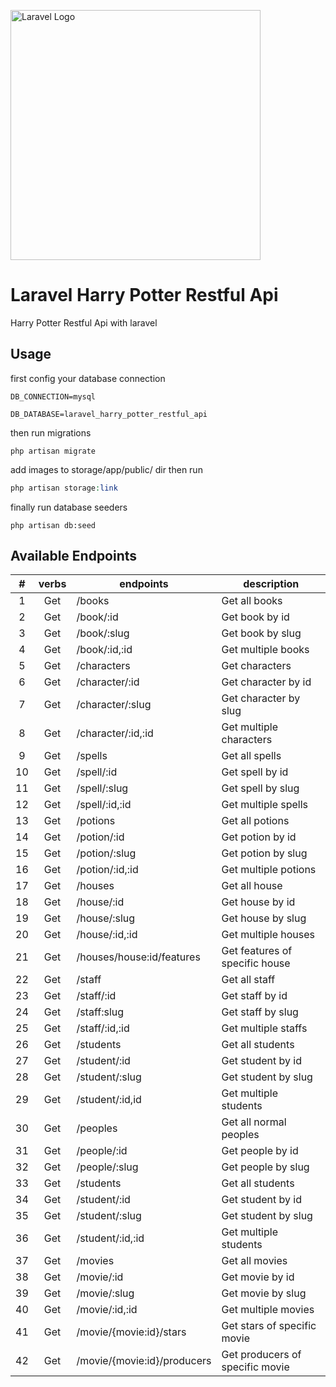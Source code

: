 <p><a href="https://laravel.com" target="_blank"><img src="https://raw.githubusercontent.com/laravel/art/master/logo-lockup/5%20SVG/2%20CMYK/1%20Full%20Color/laravel-logolockup-cmyk-red.svg" width="400" alt="Laravel Logo"></a></p>

# Laravel Harry Potter Restful Api

Harry Potter Restful Api with laravel

## Usage
first config your database connection

```
DB_CONNECTION=mysql

DB_DATABASE=laravel_harry_potter_restful_api
```
then run migrations

```
php artisan migrate
```
add images to storage/app/public/ dir then run 

```php
php artisan storage:link
```

finally run database seeders

```
php artisan db:seed
```

## Available Endpoints

| # | verbs | endpoints | description |
| :---: | :---: | --- | --- |
|1| Get | /books | Get all books |
|2| Get | /book/:id | Get book by id |
|3| Get | /book/:slug | Get book by slug |
|4| Get | /book/:id,:id | Get multiple books |
|5| Get | /characters| Get characters |
|6| Get | /character/:id| Get character by id|
|7| Get | /character/:slug| Get character by slug|
|8| Get | /character/:id,:id| Get multiple characters |
|9| Get | /spells| Get all spells|
|10| Get | /spell/:id| Get spell by id|
|11| Get | /spell/:slug| Get spell by slug|
|12| Get | /spell/:id,:id| Get multiple spells|
|13| Get | /potions | Get all potions|
|14| Get | /potion/:id | Get potion by id|
|15| Get | /potion/:slug | Get potion by slug|
|16| Get | /potion/:id,:id | Get multiple potions|
|17| Get | /houses | Get all house|
|18| Get | /house/:id | Get house by id|
|19| Get | /house/:slug | Get house by slug|
|20| Get | /house/:id,:id | Get multiple houses|
|21| Get | /houses/house:id/features | Get features of specific house|
|22| Get | /staff| Get all staff|
|23| Get | /staff/:id| Get staff by id|
|24| Get | /staff:slug| Get staff by slug|
|25| Get | /staff/:id,:id| Get multiple staffs|
|26| Get | /students| Get all students|
|27| Get | /student/:id| Get student by id|
|28| Get | /student/:slug| Get student by slug|
|29| Get | /student/:id,id| Get multiple students|
|30| Get | /peoples | Get all normal peoples|
|31| Get | /people/:id | Get people by id|
|32| Get | /people/:slug | Get people by slug|
|33| Get | /students| Get all students|
|34| Get | /student/:id | Get student by id|
|35| Get | /student/:slug | Get student by slug|
|36| Get | /student/:id,:id| Get multiple students|
|37| Get |/movies| Get all movies |
|38| Get |/movie/:id| Get movie by id|
|39| Get |/movie/:slug| Get movie by slug|
|40| Get |/movie/:id,:id| Get multiple movies|
|41| Get |/movie/{movie:id}/stars| Get stars of specific movie|
|42| Get |/movie/{movie:id}/producers| Get producers of specific movie|
